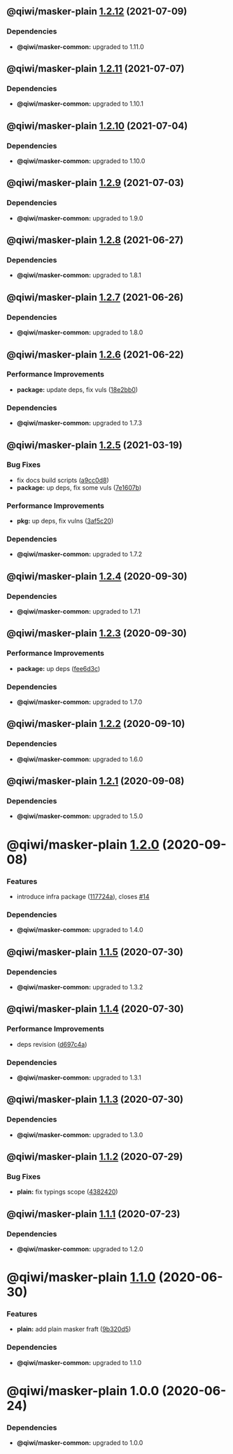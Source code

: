 ## @qiwi/masker-plain [1.2.12](https://github.com/qiwi/masker/compare/@qiwi/masker-plain@1.2.11...@qiwi/masker-plain@1.2.12) (2021-07-09)





### Dependencies

* **@qiwi/masker-common:** upgraded to 1.11.0

## @qiwi/masker-plain [1.2.11](https://github.com/qiwi/masker/compare/@qiwi/masker-plain@1.2.10...@qiwi/masker-plain@1.2.11) (2021-07-07)





### Dependencies

* **@qiwi/masker-common:** upgraded to 1.10.1

## @qiwi/masker-plain [1.2.10](https://github.com/qiwi/masker/compare/@qiwi/masker-plain@1.2.9...@qiwi/masker-plain@1.2.10) (2021-07-04)





### Dependencies

* **@qiwi/masker-common:** upgraded to 1.10.0

## @qiwi/masker-plain [1.2.9](https://github.com/qiwi/masker/compare/@qiwi/masker-plain@1.2.8...@qiwi/masker-plain@1.2.9) (2021-07-03)





### Dependencies

* **@qiwi/masker-common:** upgraded to 1.9.0

## @qiwi/masker-plain [1.2.8](https://github.com/qiwi/masker/compare/@qiwi/masker-plain@1.2.7...@qiwi/masker-plain@1.2.8) (2021-06-27)





### Dependencies

* **@qiwi/masker-common:** upgraded to 1.8.1

## @qiwi/masker-plain [1.2.7](https://github.com/qiwi/masker/compare/@qiwi/masker-plain@1.2.6...@qiwi/masker-plain@1.2.7) (2021-06-26)





### Dependencies

* **@qiwi/masker-common:** upgraded to 1.8.0

## @qiwi/masker-plain [1.2.6](https://github.com/qiwi/masker/compare/@qiwi/masker-plain@1.2.5...@qiwi/masker-plain@1.2.6) (2021-06-22)


### Performance Improvements

* **package:** update deps, fix vuls ([18e2bb0](https://github.com/qiwi/masker/commit/18e2bb098611e4477cb468551f5a56e94e4473b0))





### Dependencies

* **@qiwi/masker-common:** upgraded to 1.7.3

## @qiwi/masker-plain [1.2.5](https://github.com/qiwi/masker/compare/@qiwi/masker-plain@1.2.4...@qiwi/masker-plain@1.2.5) (2021-03-19)


### Bug Fixes

* fix docs build scripts ([a9cc0d8](https://github.com/qiwi/masker/commit/a9cc0d8458d5ea22d2a9a63d90ad6662894021d1))
* **package:** up deps, fix some vuls ([7e1607b](https://github.com/qiwi/masker/commit/7e1607b0434084188fe095763244c6cfd4f8c3b3))


### Performance Improvements

* **pkg:** up deps, fix vulns ([3af5c20](https://github.com/qiwi/masker/commit/3af5c205e875a69e0b841e69606f07928b9a3af7))





### Dependencies

* **@qiwi/masker-common:** upgraded to 1.7.2

## @qiwi/masker-plain [1.2.4](https://github.com/qiwi/masker/compare/@qiwi/masker-plain@1.2.3...@qiwi/masker-plain@1.2.4) (2020-09-30)





### Dependencies

* **@qiwi/masker-common:** upgraded to 1.7.1

## @qiwi/masker-plain [1.2.3](https://github.com/qiwi/masker/compare/@qiwi/masker-plain@1.2.2...@qiwi/masker-plain@1.2.3) (2020-09-30)


### Performance Improvements

* **package:** up deps ([fee6d3c](https://github.com/qiwi/masker/commit/fee6d3c517f58e603dd38dec686fcc647fef3c6a))





### Dependencies

* **@qiwi/masker-common:** upgraded to 1.7.0

## @qiwi/masker-plain [1.2.2](https://github.com/qiwi/masker/compare/@qiwi/masker-plain@1.2.1...@qiwi/masker-plain@1.2.2) (2020-09-10)





### Dependencies

* **@qiwi/masker-common:** upgraded to 1.6.0

## @qiwi/masker-plain [1.2.1](https://github.com/qiwi/masker/compare/@qiwi/masker-plain@1.2.0...@qiwi/masker-plain@1.2.1) (2020-09-08)





### Dependencies

* **@qiwi/masker-common:** upgraded to 1.5.0

# @qiwi/masker-plain [1.2.0](https://github.com/qiwi/masker/compare/@qiwi/masker-plain@1.1.5...@qiwi/masker-plain@1.2.0) (2020-09-08)


### Features

* introduce infra package ([117724a](https://github.com/qiwi/masker/commit/117724a6993f97f4e3eb804bc9f8c438eb66a5d7)), closes [#14](https://github.com/qiwi/masker/issues/14)





### Dependencies

* **@qiwi/masker-common:** upgraded to 1.4.0

## @qiwi/masker-plain [1.1.5](https://github.com/qiwi/masker/compare/@qiwi/masker-plain@1.1.4...@qiwi/masker-plain@1.1.5) (2020-07-30)





### Dependencies

* **@qiwi/masker-common:** upgraded to 1.3.2

## @qiwi/masker-plain [1.1.4](https://github.com/qiwi/masker/compare/@qiwi/masker-plain@1.1.3...@qiwi/masker-plain@1.1.4) (2020-07-30)


### Performance Improvements

* deps revision ([d697c4a](https://github.com/qiwi/masker/commit/d697c4a2b43fe5f0df6c4a600f76b977e09d750f))





### Dependencies

* **@qiwi/masker-common:** upgraded to 1.3.1

## @qiwi/masker-plain [1.1.3](https://github.com/qiwi/masker/compare/@qiwi/masker-plain@1.1.2...@qiwi/masker-plain@1.1.3) (2020-07-30)





### Dependencies

* **@qiwi/masker-common:** upgraded to 1.3.0

## @qiwi/masker-plain [1.1.2](https://github.com/qiwi/masker/compare/@qiwi/masker-plain@1.1.1...@qiwi/masker-plain@1.1.2) (2020-07-29)


### Bug Fixes

* **plain:** fix typings scope ([4382420](https://github.com/qiwi/masker/commit/4382420dab65d4c4a8826b61a3931229c3087a46))

## @qiwi/masker-plain [1.1.1](https://github.com/qiwi/masker/compare/@qiwi/masker-plain@1.1.0...@qiwi/masker-plain@1.1.1) (2020-07-23)





### Dependencies

* **@qiwi/masker-common:** upgraded to 1.2.0

# @qiwi/masker-plain [1.1.0](https://github.com/qiwi/masker/compare/@qiwi/masker-plain@1.0.0...@qiwi/masker-plain@1.1.0) (2020-06-30)


### Features

* **plain:** add plain masker fraft ([9b320d5](https://github.com/qiwi/masker/commit/9b320d5a458003b96d955a4ad1b56b09c478c7d5))





### Dependencies

* **@qiwi/masker-common:** upgraded to 1.1.0

# @qiwi/masker-plain 1.0.0 (2020-06-24)





### Dependencies

* **@qiwi/masker-common:** upgraded to 1.0.0
